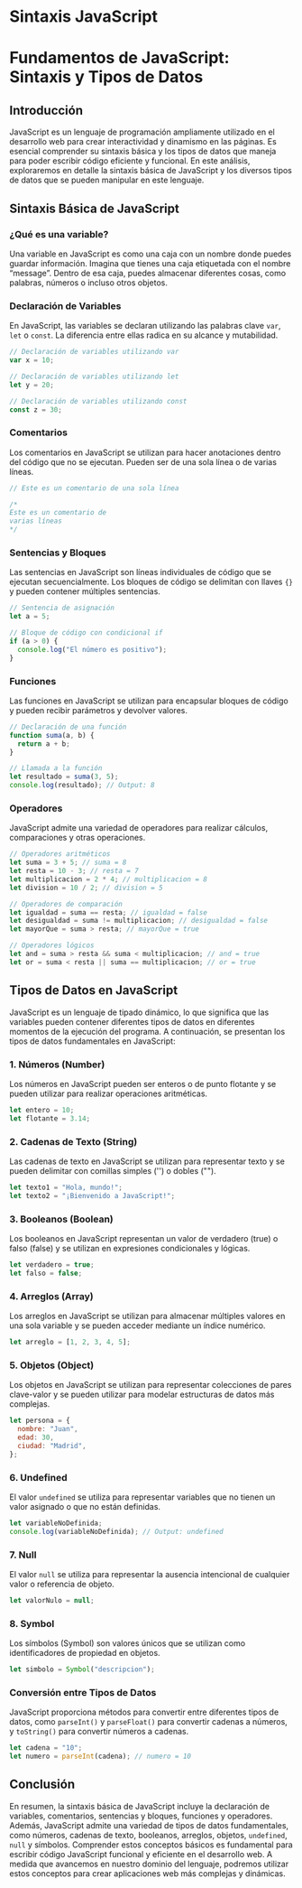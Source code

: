 # Sintaxis JavaScript

# Fundamentos de JavaScript: Sintaxis y Tipos de Datos

## Introducción

JavaScript es un lenguaje de programación ampliamente utilizado en el desarrollo web para crear interactividad y dinamismo en las páginas. Es esencial comprender su sintaxis básica y los tipos de datos que maneja para poder escribir código eficiente y funcional. En este análisis, exploraremos en detalle la sintaxis básica de JavaScript y los diversos tipos de datos que se pueden manipular en este lenguaje.

## Sintaxis Básica de JavaScript

### ¿Qué es una variable?

Una variable en JavaScript es como una caja con un nombre donde puedes guardar información. Imagina que tienes una caja etiquetada con el nombre “message”. Dentro de esa caja, puedes almacenar diferentes cosas, como palabras, números o incluso otros objetos.

### Declaración de Variables

En JavaScript, las variables se declaran utilizando las palabras clave `var`, `let` o `const`. La diferencia entre ellas radica en su alcance y mutabilidad.

```jsx
// Declaración de variables utilizando var
var x = 10;

// Declaración de variables utilizando let
let y = 20;

// Declaración de variables utilizando const
const z = 30;

```

### Comentarios

Los comentarios en JavaScript se utilizan para hacer anotaciones dentro del código que no se ejecutan. Pueden ser de una sola línea o de varias líneas.

```jsx
// Este es un comentario de una sola línea

/*
Este es un comentario de
varias líneas
*/

```

### Sentencias y Bloques

Las sentencias en JavaScript son líneas individuales de código que se ejecutan secuencialmente. Los bloques de código se delimitan con llaves `{}` y pueden contener múltiples sentencias.

```jsx
// Sentencia de asignación
let a = 5;

// Bloque de código con condicional if
if (a > 0) {
  console.log("El número es positivo");
}

```

### Funciones

Las funciones en JavaScript se utilizan para encapsular bloques de código y pueden recibir parámetros y devolver valores.

```jsx
// Declaración de una función
function suma(a, b) {
  return a + b;
}

// Llamada a la función
let resultado = suma(3, 5);
console.log(resultado); // Output: 8

```

### Operadores

JavaScript admite una variedad de operadores para realizar cálculos, comparaciones y otras operaciones.

```jsx
// Operadores aritméticos
let suma = 3 + 5; // suma = 8
let resta = 10 - 3; // resta = 7
let multiplicacion = 2 * 4; // multiplicacion = 8
let division = 10 / 2; // division = 5

// Operadores de comparación
let igualdad = suma == resta; // igualdad = false
let desigualdad = suma != multiplicacion; // desigualdad = false
let mayorQue = suma > resta; // mayorQue = true

// Operadores lógicos
let and = suma > resta && suma < multiplicacion; // and = true
let or = suma < resta || suma == multiplicacion; // or = true

```

## Tipos de Datos en JavaScript

JavaScript es un lenguaje de tipado dinámico, lo que significa que las variables pueden contener diferentes tipos de datos en diferentes momentos de la ejecución del programa. A continuación, se presentan los tipos de datos fundamentales en JavaScript:

### 1. Números (Number)

Los números en JavaScript pueden ser enteros o de punto flotante y se pueden utilizar para realizar operaciones aritméticas.

```jsx
let entero = 10;
let flotante = 3.14;

```

### 2. Cadenas de Texto (String)

Las cadenas de texto en JavaScript se utilizan para representar texto y se pueden delimitar con comillas simples ('') o dobles ("").

```jsx
let texto1 = "Hola, mundo!";
let texto2 = "¡Bienvenido a JavaScript!";

```

### 3. Booleanos (Boolean)

Los booleanos en JavaScript representan un valor de verdadero (true) o falso (false) y se utilizan en expresiones condicionales y lógicas.

```jsx
let verdadero = true;
let falso = false;

```

### 4. Arreglos (Array)

Los arreglos en JavaScript se utilizan para almacenar múltiples valores en una sola variable y se pueden acceder mediante un índice numérico.

```jsx
let arreglo = [1, 2, 3, 4, 5];

```

### 5. Objetos (Object)

Los objetos en JavaScript se utilizan para representar colecciones de pares clave-valor y se pueden utilizar para modelar estructuras de datos más complejas.

```jsx
let persona = {
  nombre: "Juan",
  edad: 30,
  ciudad: "Madrid",
};

```

### 6. Undefined

El valor `undefined` se utiliza para representar variables que no tienen un valor asignado o que no están definidas.

```jsx
let variableNoDefinida;
console.log(variableNoDefinida); // Output: undefined

```

### 7. Null

El valor `null` se utiliza para representar la ausencia intencional de cualquier valor o referencia de objeto.

```jsx
let valorNulo = null;

```

### 8. Symbol

Los símbolos (Symbol) son valores únicos que se utilizan como identificadores de propiedad en objetos.

```jsx
let simbolo = Symbol("descripcion");

```

### Conversión entre Tipos de Datos

JavaScript proporciona métodos para convertir entre diferentes tipos de datos, como `parseInt()` y `parseFloat()` para convertir cadenas a números, y `toString()` para convertir números a cadenas.

```jsx
let cadena = "10";
let numero = parseInt(cadena); // numero = 10

```

## Conclusión

En resumen, la sintaxis básica de JavaScript incluye la declaración de variables, comentarios, sentencias y bloques, funciones y operadores. Además, JavaScript admite una variedad de tipos de datos fundamentales, como números, cadenas de texto, booleanos, arreglos, objetos, `undefined`, `null` y símbolos. Comprender estos conceptos básicos es fundamental para escribir código JavaScript funcional y eficiente en el desarrollo web. A medida que avancemos en nuestro dominio del lenguaje, podremos utilizar estos conceptos para crear aplicaciones web más complejas y dinámicas.